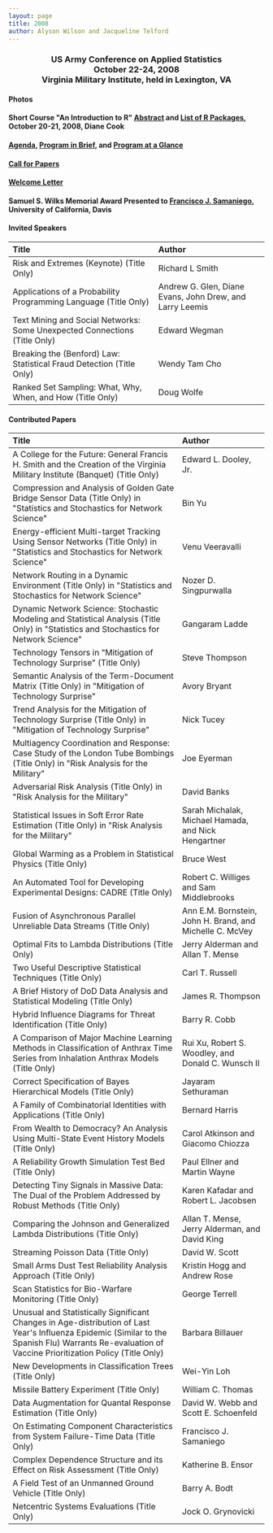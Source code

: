 ```yaml
---
layout: page
title: 2008
author: Alyson Wilson and Jacqueline Telford
---
```

<div align="center"><h3>US Army Conference on Applied Statistics<br>
October 22-24, 2008<br>
Virginia Military Institute, held in Lexington, VA</h3></div>


#### Photos

#### Short Course "An Introduction to R" [Abstract](https://alysongwilson.github.io/ACAS/ACAS08/R_Abstract.pdf) and [List of R Packages](https://alysongwilson.github.io/ACAS/ACAS08/list-Rpackages.pdf), October 20-21, 2008, Diane Cook

#### [Agenda](https://alysongwilson.github.io/ACAS/ACAS08/finalagenda08.pdf), [Program in Brief](https://alysongwilson.github.io/ACAS/ACAS08/PIB08.pdf), and [Program at a Glance](https://alysongwilson.github.io/ACAS/ACAS08/glance.pdf)

#### [Call for Papers](https://alysongwilson.github.io/ACAS/ACAS08/call_for_papers_08_v1.pdf)

#### [Welcome Letter](https://alysongwilson.github.io/ACAS/ACAS08/welcome_letter_ACAS_2008.pdf)

#### Samuel S. Wilks Memorial Award Presented to [Francisco J. Samaniego](https://alysongwilson.github.io/ACAS/ACAS08/samaniego.jpg), University of California, Davis


#### Invited Speakers

| Title | Author |
| :--- | :--- |
| Risk and Extremes (Keynote) (Title Only)| Richard L Smith |
| Applications of a Probability Programming Language (Title Only) | Andrew G. Glen, Diane Evans, John Drew, and Larry Leemis |
| Text Mining and Social Networks: Some Unexpected Connections (Title Only) | Edward Wegman |
| Breaking the (Benford) Law: Statistical Fraud Detection (Title Only) | Wendy Tam Cho |
| Ranked Set Sampling: What, Why, When, and How (Title Only) | Doug Wolfe |


#### Contributed Papers

| Title | Author |
| :--- | :--- |
| A College for the Future: General Francis H. Smith and the Creation of the Virginia Military Institute (Banquet) (Title Only) | Edward L. Dooley, Jr. |
| Compression and Analysis of Golden Gate Bridge Sensor Data (Title Only) in "Statistics and Stochastics for Network Science" | Bin Yu |
| Energy-efficient Multi-target Tracking Using Sensor Networks (Title Only) in "Statistics and Stochastics for Network Science" | Venu Veeravalli |
| Network Routing in a Dynamic Environment (Title Only) in "Statistics and Stochastics for Network Science" | Nozer D. Singpurwalla |
| Dynamic Network Science: Stochastic Modeling and Statistical Analysis (Title Only) in "Statistics and Stochastics for Network Science" | Gangaram Ladde |
| Technology Tensors in "Mitigation of Technology Surprise" (Title Only) | Steve Thompson |
| Semantic Analysis of the Term-Document Matrix (Title Only) in "Mitigation of Technology Surprise" | Avory Bryant |
| Trend Analysis for the Mitigation of Technology Surprise (Title Only) in "Mitigation of Technology Surprise" | Nick Tucey |
| Multiagency Coordination and Response: Case Study of the London Tube Bombings (Title Only) in "Risk Analysis for the Military" | Joe Eyerman |
| Adversarial Risk Analysis (Title Only) in "Risk Analysis for the Military" | David Banks |
| Statistical Issues in Soft Error Rate Estimation (Title Only) in "Risk Analysis for the Military" | Sarah Michalak, Michael Hamada, and Nick Hengartner |
| Global Warming as a Problem in Statistical Physics (Title Only) | Bruce West |
| An Automated Tool for Developing Experimental Designs: CADRE (Title Only) | Robert C. Williges and Sam Middlebrooks |
| Fusion of Asynchronous Parallel Unreliable Data Streams (Title Only) | Ann E.M. Bornstein, John H. Brand, and Michelle C. McVey |
| Optimal Fits to Lambda Distributions (Title Only) | Jerry Alderman and Allan T. Mense |
| Two Useful Descriptive Statistical Techniques (Title Only) | Carl T. Russell |
| A Brief History of DoD Data Analysis and Statistical Modeling (Title Only) | James R. Thompson |
| Hybrid Influence Diagrams for Threat Identification (Title Only) | Barry R. Cobb |
| A Comparison of Major Machine Learning Methods in Classification of Anthrax Time Series from Inhalation Anthrax Models (Title Only) | Rui Xu, Robert S. Woodley, and Donald C. Wunsch II |
| Correct Specification of Bayes Hierarchical Models (Title Only) | Jayaram Sethuraman |
| A Family of Combinatorial Identities with Applications (Title Only) | Bernard Harris |
| From Wealth to Democracy? An Analysis Using Multi-State Event History Models (Title Only) | Carol Atkinson and Giacomo Chiozza |
| A Reliability Growth Simulation Test Bed (Title Only) | Paul Ellner and Martin Wayne |
| Detecting Tiny Signals in Massive Data: The Dual of the Problem Addressed by Robust Methods (Title Only) | Karen Kafadar and Robert L. Jacobsen |
| Comparing the Johnson and Generalized Lambda Distributions (Title Only) | Allan T. Mense, Jerry Alderman, and David King |
| Streaming Poisson Data (Title Only) | David W. Scott |
| Small Arms Dust Test Reliability Analysis Approach (Title Only) | Kristin Hogg and Andrew Rose |
| Scan Statistics for Bio-Warfare Monitoring (Title Only) | George Terrell |
| Unusual and Statistically Significant Changes in Age-distribution of Last Year's Influenza Epidemic (Similar to the Spanish Flu) Warrants Re-evaluation of Vaccine Prioritization Policy (Title Only) | Barbara Billauer |
| New Developments in Classification Trees (Title Only) | Wei-Yin Loh |
| Missile Battery Experiment (Title Only) | William C. Thomas |
| Data Augmentation for Quantal Response Estimation (Title Only) | David W. Webb and Scott E. Schoenfeld |
| On Estimating Component Characteristics from System Failure-Time Data (Title Only) | Francisco J. Samaniego |
| Complex Dependence Structure and its Effect on Risk Assessment (Title Only) | Katherine B. Ensor |
| A Field Test of an Unmanned Ground Vehicle (Title Only) | Barry A. Bodt |
| Netcentric Systems Evaluations (Title Only) | Jock O. Grynovicki |
